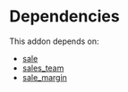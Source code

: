 # Dependencies

This addon depends on:

- [sale](../../../../../oca-ocb-sale/odoo-bringout-oca-ocb-sale)
- [sales_team](../../../../../oca-ocb-sale/odoo-bringout-oca-ocb-sales_team)
- [sale_margin](../../../../../oca-ocb-sale/odoo-bringout-oca-ocb-sale_margin)
